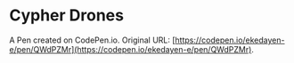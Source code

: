 # Cypher Drones

A Pen created on CodePen.io. Original URL: [https://codepen.io/ekedayen-e/pen/QWdPZMr](https://codepen.io/ekedayen-e/pen/QWdPZMr).

